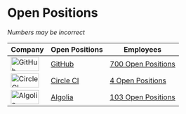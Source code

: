 # Open Positions

*Numbers may be incorrect*

| Company | Open Positions | Employees |
|---|---|---|
| <img src="https://cdn-icons-png.flaticon.com/512/25/25231.png" alt="GitHub" width="64px" height="32px"/> | [GitHub](https://github.com/) | [700 Open Positions](https://github.com/about/careers) | ~2233 |
| <img src="https://mattermost.com/wp-content/uploads/2021/04/circleci-logo-stacked-fb-657e221fda1646a7e652c09c9fbfb2b0feb5d710089bb4d8e8c759d37a832694.png" alt="Circle CI" width="64px" height="32px"/> | [Circle CI](https://circleci.com/) | [4 Open Positions](https://circleci.com/careers/jobs/) | ~700 |
| <img src="https://global-uploads.webflow.com/61a5f26c208f01370ddd9747/61a68585044d273f88cb1dff_Logo-Algolia-815x458-Color.png" alt="Algolia" width="64px" height="32px"/> | [Algolia](https://www.algolia.com/) | [103 Open Positions](https://www.algolia.com/careers/?query=&amp;page=1&amp;configure%5BclickAnalytics%5D=true&amp;configure%5BhitsPerPage%5D=15&amp;hierarchicalMenu%5Bcategories.lvl0%5D=R%26D) | ~600 |
